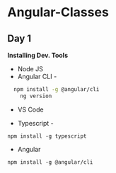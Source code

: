 # Angular-Classes
## Day 1
**Installing Dev. Tools**
* Node JS
* Angular CLI - 
```bash 
  npm install -g @angular/cli
	ng version
```
* VS Code

* Typescript -  
```
npm install -g typescript
```

* Angular

```
npm install -g @angular/cli
```
